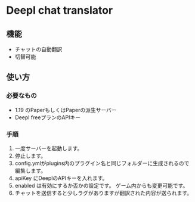 # Deepl chat translator

## 機能

* チャットの自動翻訳
* 切替可能

## 使い方

### 必要なもの

* 1.19 のPaperもしくはPaperの派生サーバー
* Deepl freeプランのAPIキー


### 手順

1. 一度サーバーを起動します。
2. 停止します。
3. config.ymlがplugins内のプラグイン名と同じフォルダーに生成されるので編集します。
4. apiKey にDeeplのAPIキーを入れます。
5. enabled は有効にするか否かの設定です。 ゲーム内からも変更可能です。
6. チャットを送信すると少しラグがありますが翻訳された内容が送られます。